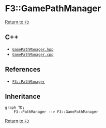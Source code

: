 # F3::GamePathManager

[Return to `F3`](/docs/F3.md)

## C++

- [`GamePathManager.hpp`](/c++/include/GamePathManager.hpp)
- [`GamePathManager.cpp`](/c++/source/GamePathManager.cpp)

## References

- [`F3::PathManager`](/docs/F3/PathManager.md)

## Inheritance

```mermaid
graph TD;
    F3::PathManager --> F3::GamePathManager
```

[Return to `F3`](/docs/F3.md)